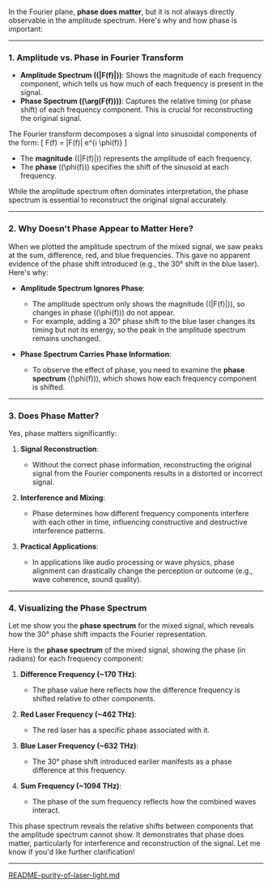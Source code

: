 In the Fourier plane, **phase does matter**, but it is not always directly observable in the amplitude spectrum. Here's why and how phase is important:

---

### **1. Amplitude vs. Phase in Fourier Transform**
- **Amplitude Spectrum (\(|F(f)|\))**: Shows the magnitude of each frequency component, which tells us how much of each frequency is present in the signal.
- **Phase Spectrum (\(\arg(F(f))\))**: Captures the relative timing (or phase shift) of each frequency component. This is crucial for reconstructing the original signal.

The Fourier transform decomposes a signal into sinusoidal components of the form:
\[
F(f) = |F(f)| e^{i \phi(f)}
\]
- The **magnitude** (\(|F(f)|\)) represents the amplitude of each frequency.
- The **phase** (\(\phi(f)\)) specifies the shift of the sinusoid at each frequency.

While the amplitude spectrum often dominates interpretation, the phase spectrum is essential to reconstruct the original signal accurately.

---

### **2. Why Doesn't Phase Appear to Matter Here?**
When we plotted the amplitude spectrum of the mixed signal, we saw peaks at the sum, difference, red, and blue frequencies. This gave no apparent evidence of the phase shift introduced (e.g., the 30° shift in the blue laser). Here's why:

- **Amplitude Spectrum Ignores Phase**:
  - The amplitude spectrum only shows the magnitude (\(|F(f)|\)), so changes in phase (\(\phi(f)\)) do not appear.
  - For example, adding a 30° phase shift to the blue laser changes its timing but not its energy, so the peak in the amplitude spectrum remains unchanged.

- **Phase Spectrum Carries Phase Information**:
  - To observe the effect of phase, you need to examine the **phase spectrum** (\(\phi(f)\)), which shows how each frequency component is shifted.

---

### **3. Does Phase Matter?**
Yes, phase matters significantly:
1. **Signal Reconstruction**:
   - Without the correct phase information, reconstructing the original signal from the Fourier components results in a distorted or incorrect signal.

2. **Interference and Mixing**:
   - Phase determines how different frequency components interfere with each other in time, influencing constructive and destructive interference patterns.

3. **Practical Applications**:
   - In applications like audio processing or wave physics, phase alignment can drastically change the perception or outcome (e.g., wave coherence, sound quality).

---

### **4. Visualizing the Phase Spectrum**
Let me show you the **phase spectrum** for the mixed signal, which reveals how the 30° phase shift impacts the Fourier representation.

Here is the **phase spectrum** of the mixed signal, showing the phase (in radians) for each frequency component:

1. **Difference Frequency (~170 THz)**:
   - The phase value here reflects how the difference frequency is shifted relative to other components.

2. **Red Laser Frequency (~462 THz)**:
   - The red laser has a specific phase associated with it.

3. **Blue Laser Frequency (~632 THz)**:
   - The 30° phase shift introduced earlier manifests as a phase difference at this frequency.

4. **Sum Frequency (~1094 THz)**:
   - The phase of the sum frequency reflects how the combined waves interact.

This phase spectrum reveals the relative shifts between components that the amplitude spectrum cannot show. It demonstrates that phase does matter, particularly for interference and reconstruction of the signal. Let me know if you'd like further clarification!


---

[README-purity-of-laser-light.md](https://t2m.io/B1RRdTg)
